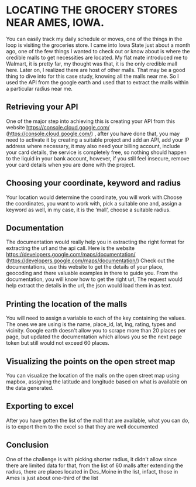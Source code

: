 # LOCATING THE GROCERY STORES NEAR AMES, IOWA.

You can easily track my daily schedule or moves, one of the things in the loop is visiting the groceries store. I
came into Iowa State just about a month ago, one of the few things I wanted to check out or know
about is where the credible malls to get necessities are located. My flat mate introduced me to
Walmart, it is pretty far, my thought was that, it is the only credible mall here. Later on, I realized
there are host of other malls. That may be a good thing to dive into for this case study, knowing all
the malls near me. So I used the API from the google earth and used that to extract the malls
within a particular radius near me.

## Retrieving your API

One of the major step into achieving this is creating your API from this website
https://console.cloud.google.com/ (https://console.cloud.google.com/) , after you have done that,
you may need to activate it by creating a suitable project and add an API, add your IP address
where necessary, it may also need your billing account, include your card details, the service is
completely free, so nothing should happen to the liquid in your bank account, however, if you still
feel insecure, remove your card details when you are done with the project.

## Choosing your coordinate, keyword and radius

Your location would determine the coordinate, you will work with.Choose the coordinates, you want
to work with, pick a suitable one and, assign a keyword as well, in my case, it is the ‘mall’, choose
a suitable radius.

## Documentation

The documentation would really help you in extracting the right format for extracting the url and the
api call. Here is the website https://developers.google.com/maps/documentation/
(https://developers.google.com/maps/documentation/) Check out the documentations, use this website to get the details of your place, geocoding and there valuable examples in there to guide you. From the documentation, you will know how to get the right url, The request would help extract the
details in the url, the json would load them in as text.

## Printing the location of the malls

You will need to assign a variable to each of the key containing the values. The ones we are using
is the name, place_id, lat, lng, rating, types and vicinity.
Google earth doesn't allow you to scrape more than 20 places per page, but updated the
documentation which allows you se the next page token but still would not exceed 60 places.

## Visualizing the points on the open street map

You can visualize the location of the malls on the open street map using mapbox, assigning the
latitude and longitude based on what is available on the data generated.

## Exporting to excel
After you have gotten the list of the mall that are available, what you can do, is to export them to
the excel so that they are well documented

## Conclusion

One of the challenge is with picking shorter radius, it didn't allow since there are limited data for
that, from the list of 60 malls after extending the radius, there are places located in Des_Moine in
the list, infact, those in Ames is just about one-third of the list


